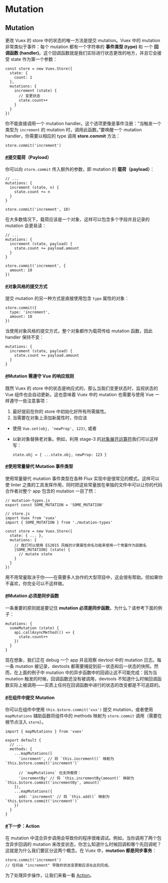 # Mutation

## Mutation 

更改 Vuex 的 store 中的状态的唯一方法是提交 mutation。Vuex 中的 mutation 非常类似于事件：每个 mutation 都有一个字符串的 **事件类型 \(type\)** 和 一个 **回调函数 \(handler\)**。这个回调函数就是我们实际进行状态更改的地方，并且它会接受 state 作为第一个参数：

```text
const store = new Vuex.Store({
  state: {
    count: 1
  },
  mutations: {
    increment (state) {
      // 变更状态
      state.count++
    }
  }
})
```

你不能直接调用一个 mutation handler。这个选项更像是事件注册：“当触发一个类型为 `increment` 的 mutation 时，调用此函数。”要唤醒一个 mutation handler，你需要以相应的 type 调用 **store.commit** 方法：

```text
store.commit('increment')
```

#### [\#](https://vuex.vuejs.org/zh/guide/mutations.html#%E6%8F%90%E4%BA%A4%E8%BD%BD%E8%8D%B7%EF%BC%88payload%EF%BC%89)提交载荷（Payload） <a id="&#x63D0;&#x4EA4;&#x8F7D;&#x8377;&#xFF08;payload&#xFF09;"></a>

你可以向 `store.commit` 传入额外的参数，即 mutation 的 **载荷（payload）**：

```text
// ...
mutations: {
  increment (state, n) {
    state.count += n
  }
}
```

```text
store.commit('increment', 10)
```

在大多数情况下，载荷应该是一个对象，这样可以包含多个字段并且记录的 mutation 会更易读：

```text
// ...
mutations: {
  increment (state, payload) {
    state.count += payload.amount
  }
}
```

```text
store.commit('increment', {
  amount: 10
})
```

#### [\#](https://vuex.vuejs.org/zh/guide/mutations.html#%E5%AF%B9%E8%B1%A1%E9%A3%8E%E6%A0%BC%E7%9A%84%E6%8F%90%E4%BA%A4%E6%96%B9%E5%BC%8F)对象风格的提交方式 <a id="&#x5BF9;&#x8C61;&#x98CE;&#x683C;&#x7684;&#x63D0;&#x4EA4;&#x65B9;&#x5F0F;"></a>

提交 mutation 的另一种方式是直接使用包含 `type` 属性的对象：

```text
store.commit({
  type: 'increment',
  amount: 10
})
```

当使用对象风格的提交方式，整个对象都作为载荷传给 mutation 函数，因此 handler 保持不变：

```text
mutations: {
  increment (state, payload) {
    state.count += payload.amount
  }
}
```

#### [\#](https://vuex.vuejs.org/zh/guide/mutations.html#mutation-%E9%9C%80%E9%81%B5%E5%AE%88-vue-%E7%9A%84%E5%93%8D%E5%BA%94%E8%A7%84%E5%88%99)Mutation 需遵守 Vue 的响应规则 <a id="mutation-&#x9700;&#x9075;&#x5B88;-vue-&#x7684;&#x54CD;&#x5E94;&#x89C4;&#x5219;"></a>

既然 Vuex 的 store 中的状态是响应式的，那么当我们变更状态时，监视状态的 Vue 组件也会自动更新。这也意味着 Vuex 中的 mutation 也需要与使用 Vue 一样遵守一些注意事项：

1. 最好提前在你的 store 中初始化好所有所需属性。
2. 当需要在对象上添加新属性时，你应该

* 使用 `Vue.set(obj, 'newProp', 123)`, 或者
* 以新对象替换老对象。例如，利用 stage-3 的[对象展开运算符](https://github.com/sebmarkbage/ecmascript-rest-spread)我们可以这样写：

  ```text
  state.obj = { ...state.obj, newProp: 123 }
  ```

#### [\#](https://vuex.vuejs.org/zh/guide/mutations.html#%E4%BD%BF%E7%94%A8%E5%B8%B8%E9%87%8F%E6%9B%BF%E4%BB%A3-mutation-%E4%BA%8B%E4%BB%B6%E7%B1%BB%E5%9E%8B)使用常量替代 Mutation 事件类型 <a id="&#x4F7F;&#x7528;&#x5E38;&#x91CF;&#x66FF;&#x4EE3;-mutation-&#x4E8B;&#x4EF6;&#x7C7B;&#x578B;"></a>

使用常量替代 mutation 事件类型在各种 Flux 实现中是很常见的模式。这样可以使 linter 之类的工具发挥作用，同时把这些常量放在单独的文件中可以让你的代码合作者对整个 app 包含的 mutation 一目了然：

```text
// mutation-types.js
export const SOME_MUTATION = 'SOME_MUTATION'
```

```text
// store.js
import Vuex from 'vuex'
import { SOME_MUTATION } from './mutation-types'

const store = new Vuex.Store({
  state: { ... },
  mutations: {
    // 我们可以使用 ES2015 风格的计算属性命名功能来使用一个常量作为函数名
    [SOME_MUTATION] (state) {
      // mutate state
    }
  }
})
```

用不用常量取决于你——在需要多人协作的大型项目中，这会很有帮助。但如果你不喜欢，你完全可以不这样做。

#### [\#](https://vuex.vuejs.org/zh/guide/mutations.html#mutation-%E5%BF%85%E9%A1%BB%E6%98%AF%E5%90%8C%E6%AD%A5%E5%87%BD%E6%95%B0)Mutation 必须是同步函数 <a id="mutation-&#x5FC5;&#x987B;&#x662F;&#x540C;&#x6B65;&#x51FD;&#x6570;"></a>

一条重要的原则就是要记住 **mutation 必须是同步函数**。为什么？请参考下面的例子：

```text
mutations: {
  someMutation (state) {
    api.callAsyncMethod(() => {
      state.count++
    })
  }
}
```

现在想象，我们正在 debug 一个 app 并且观察 devtool 中的 mutation 日志。每一条 mutation 被记录，devtools 都需要捕捉到前一状态和后一状态的快照。然而，在上面的例子中 mutation 中的异步函数中的回调让这不可能完成：因为当 mutation 触发的时候，回调函数还没有被调用，devtools 不知道什么时候回调函数实际上被调用——实质上任何在回调函数中进行的状态的改变都是不可追踪的。

#### [\#](https://vuex.vuejs.org/zh/guide/mutations.html#%E5%9C%A8%E7%BB%84%E4%BB%B6%E4%B8%AD%E6%8F%90%E4%BA%A4-mutation)在组件中提交 Mutation <a id="&#x5728;&#x7EC4;&#x4EF6;&#x4E2D;&#x63D0;&#x4EA4;-mutation"></a>

你可以在组件中使用 `this.$store.commit('xxx')` 提交 mutation，或者使用 `mapMutations` 辅助函数将组件中的 methods 映射为 `store.commit` 调用（需要在根节点注入 `store`）。

```text
import { mapMutations } from 'vuex'

export default {
  // ...
  methods: {
    ...mapMutations([
      'increment', // 将 `this.increment()` 映射为 `this.$store.commit('increment')`

      // `mapMutations` 也支持载荷：
      'incrementBy' // 将 `this.incrementBy(amount)` 映射为 `this.$store.commit('incrementBy', amount)`
    ]),
    ...mapMutations({
      add: 'increment' // 将 `this.add()` 映射为 `this.$store.commit('increment')`
    })
  }
}
```

#### [\#](https://vuex.vuejs.org/zh/guide/mutations.html#%E4%B8%8B%E4%B8%80%E6%AD%A5%EF%BC%9Aaction)下一步：Action <a id="&#x4E0B;&#x4E00;&#x6B65;&#xFF1A;action"></a>

在 mutation 中混合异步调用会导致你的程序很难调试。例如，当你调用了两个包含异步回调的 mutation 来改变状态，你怎么知道什么时候回调和哪个先回调呢？这就是为什么我们要区分这两个概念。在 Vuex 中，**mutation 都是同步事务**：

```text
store.commit('increment')
// 任何由 "increment" 导致的状态变更都应该在此刻完成。
```

为了处理异步操作，让我们来看一看 [Action](https://vuex.vuejs.org/zh/guide/actions.html)。

